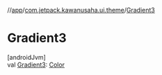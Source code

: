 //[app](../../index.md)/[com.jetpack.kawanusaha.ui.theme](index.md)/[Gradient3](-gradient3.md)

# Gradient3

[androidJvm]\
val [Gradient3](-gradient3.md): [Color](https://developer.android.com/reference/kotlin/androidx/compose/ui/graphics/Color.html)
